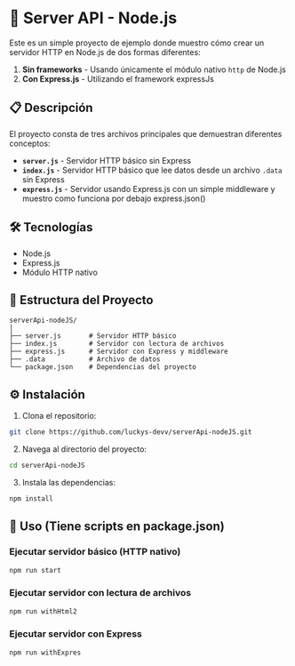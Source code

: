 # 🚀 Server API - Node.js

Este es un simple proyecto de ejemplo donde muestro cómo crear un servidor HTTP en Node.js de dos formas diferentes:
1. **Sin frameworks** - Usando únicamente el módulo nativo `http` de Node.js
2. **Con Express.js** - Utilizando el framework expressJs

## 📋 Descripción

El proyecto consta de tres archivos principales que demuestran diferentes conceptos:

- **`server.js`** - Servidor HTTP básico sin Express
- **`index.js`** - Servidor HTTP básico que lee datos desde un archivo `.data` sin Express
- **`express.js`** - Servidor usando Express.js con un simple middleware y muestro como funciona por debajo express.json()

## 🛠️ Tecnologías

- Node.js
- Express.js
- Módulo HTTP nativo

## 📂 Estructura del Proyecto

```
serverApi-nodeJS/
│
├── server.js       # Servidor HTTP básico
├── index.js        # Servidor con lectura de archivos
├── express.js      # Servidor con Express y middleware
├── .data           # Archivo de datos
└── package.json    # Dependencias del proyecto
```

## ⚙️ Instalación

1. Clona el repositorio:
```bash
git clone https://github.com/luckys-devv/serverApi-nodeJS.git
```

2. Navega al directorio del proyecto:
```bash
cd serverApi-nodeJS
```

3. Instala las dependencias:
```bash
npm install
```

## 🚀 Uso (Tiene scripts en package.json)

### Ejecutar servidor básico (HTTP nativo)
```bash
npm run start
```

### Ejecutar servidor con lectura de archivos
```bash
npm run withHtml2
```

### Ejecutar servidor con Express
```bash
npm run withExpres
```